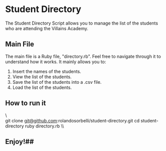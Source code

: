 # Student Directory #

The Student Directory Script allows you to manage the list of the students who are attending the Villains Academy.

## Main File ##

The main file is a Ruby file, "directory.rb". Feel free to navigate through it to understand how it works. It mainly allows you to:

1. Insert the names of the students.
2. View the list of the students.
3. Save the list of the students into a .csv file.
4. Load the list of the students.

## How to run it ##

\\\
git clone git@github.com:rolandosorbelli/student-directory.git
cd student-directory
ruby directory.rb
\\\

## Enjoy!##
